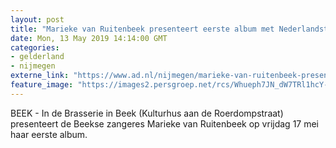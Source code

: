 ```yaml
---
layout: post
title: "Marieke van Ruitenbeek presenteert eerste album met Nederlandstalige liedjes"
date: Mon, 13 May 2019 14:14:00 GMT
categories: 
- gelderland 
- nijmegen 
externe_link: "https://www.ad.nl/nijmegen/marieke-van-ruitenbeek-presenteert-eerste-album-met-nederlandstalige-liedjes~a9fdaf21/"
feature_image: "https://images2.persgroep.net/rcs/Whueph7JN_dW7TRl1hcY-NHGRdc/diocontent/148240921/_fitwidth/400/?appId=21791a8992982cd8da851550a453bd7f&quality=0.7"
---
```


BEEK - In de Brasserie in Beek (Kulturhus aan de Roerdompstraat) presenteert de Beekse zangeres Marieke van Ruitenbeek op vrijdag 17 mei haar eerste album.
